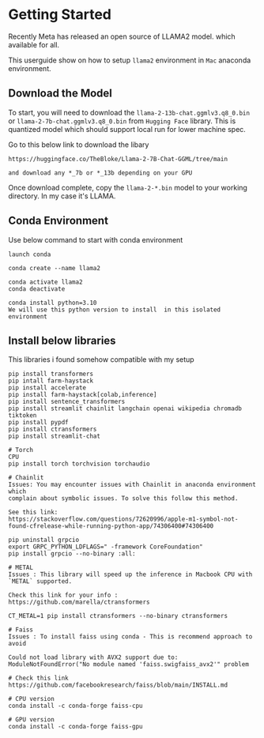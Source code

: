 # Getting Started

Recently Meta has released an open source of LLAMA2 model. which available 
for all.

This userguide show on how to setup `llama2` environment in `Mac` anaconda environment.


## Download the Model
To start, you will need to download the `llama-2-13b-chat.ggmlv3.q8_0.bin` or `llama-2-7b-chat.ggmlv3.q8_0.bin` from `Hugging Face` library.
This is quantized model which should support local run for lower machine spec.

Go to this below link to download the libary
```
https://huggingface.co/TheBloke/Llama-2-7B-Chat-GGML/tree/main

and download any *_7b or *_13b depending on your GPU
```

Once download complete, copy the `llama-2-*.bin` model to your working directory. In my case it's LLAMA. 

## Conda Environment

Use below command to start with conda environment
```
launch conda 

conda create --name llama2

conda activate llama2
conda deactivate

conda install python=3.10
We will use this python version to install  in this isolated environment

```

## Install below libraries

This libraries i found somehow compatible with my setup
```
pip install transformers
pip intall farm-haystack
pip install accelerate
pip install farm-haystack[colab,inference]
pip install sentence_transformers
pip install streamlit chainlit langchain openai wikipedia chromadb tiktoken
pip install pypdf
pip install ctransformers
pip install streamlit-chat

# Torch
CPU 
pip install torch torchvision torchaudio

# Chainlit
Issues: You may encounter issues with Chainlit in anaconda environment which
complain about symbolic issues. To solve this follow this method. 

See this link: 
https://stackoverflow.com/questions/72620996/apple-m1-symbol-not-found-cfrelease-while-running-python-app/74306400#74306400

pip uninstall grpcio
export GRPC_PYTHON_LDFLAGS=" -framework CoreFoundation"
pip install grpcio --no-binary :all:

# METAL
Issues : This library will speed up the inference in Macbook CPU with `METAL` supported. 

Check this link for your info : 
https://github.com/marella/ctransformers

CT_METAL=1 pip install ctransformers --no-binary ctransformers

# Faiss
Issues : To install faiss using conda - This is recommend approach to avoid

Could not load library with AVX2 support due to:
ModuleNotFoundError("No module named 'faiss.swigfaiss_avx2'" problem

# Check this link
https://github.com/facebookresearch/faiss/blob/main/INSTALL.md

# CPU version
conda install -c conda-forge faiss-cpu

# GPU version
conda install -c conda-forge faiss-gpu

```